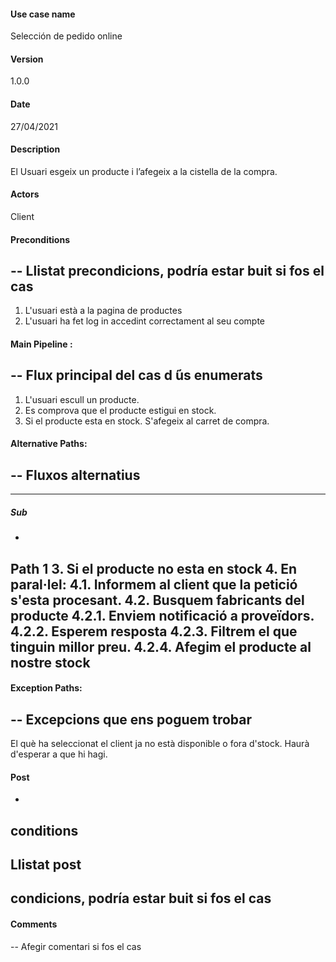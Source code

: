 #### Use case name
Selección de pedido
online
#### Version
1.0.0
#### Date
27/04/2021
#### Description
El Usuari esgeix un producte i l’afegeix a la cistella de la compra.
#### Actors
Client
#### Preconditions
--
Llistat precondicions, podría
estar buit si fos el cas
--
1. L'usuari està a la pagina de productes
2. L'usuari ha fet log in accedint correctament al seu compte
#### Main Pipeline :
--
Flux principal del cas d ́ús enumerats
--
1. L'usuari escull un producte.
2. Es comprova que el producte estigui en stock.
3. Si el producte esta en stock. S'afegeix al carret de compra.
 
#### Alternative Paths:
--
Fluxos alternatius
--
---
##### Sub
-
Path 1
3. Si el producte no esta en stock
4. En paral·lel:
4.1. Informem al client que la petició s'esta procesant.
4.2. Busquem fabricants del producte
4.2.1. Enviem notificació a proveïdors.
4.2.2. Esperem resposta
4.2.3. Filtrem el que tinguin millor preu.
4.2.4. Afegim el producte al nostre stock
---
#### Exception Paths:
--
Excepcions que ens poguem trobar
--
El què ha seleccionat el client ja no està disponible o fora d'stock. Haurà d'esperar a que hi hagi. 
#### Post
-
conditions
--
Llistat post
-
condicions, podría estar buit si fos el cas
--
 
#### Comments
--
Afegir comentari si fos el cas
